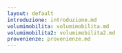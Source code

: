```yaml
---
layout: default
introduzione: introduzione.md
volumimobilita: volumimobilita.md
volumimobilita2: volumimobilita2.md
provenienze: provenienze.md
---
```


